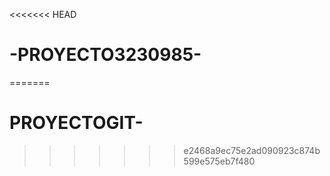 <<<<<<< HEAD
# -PROYECTO3230985-
=======
# PROYECTOGIT-
>>>>>>> e2468a9ec75e2ad090923c874b599e575eb7f480

